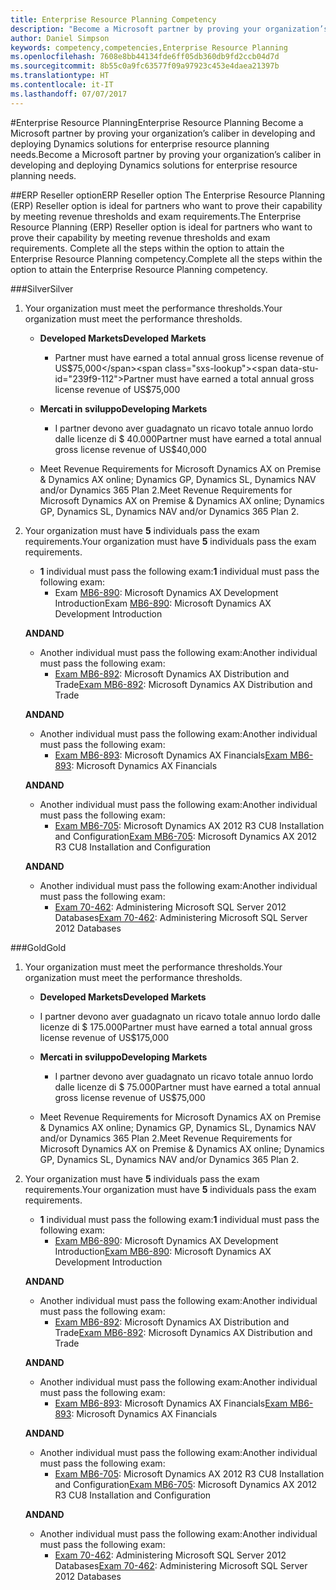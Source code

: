 ```yaml
---
title: Enterprise Resource Planning Competency
description: "Become a Microsoft partner by proving your organization’s caliber in developing and deploying Dynamics solutions for enterprise resource planning needs."
author: Daniel Simpson
keywords: competency,competencies,Enterprise Resource Planning
ms.openlocfilehash: 7608e8bb44134fde6ff05db360db9fd2ccb04d7d
ms.sourcegitcommit: 8b55c0a9fc63577f09a97923c453e4daea21397b
ms.translationtype: HT
ms.contentlocale: it-IT
ms.lasthandoff: 07/07/2017
---
```

#<a name="enterprise-resource-planning"></a><span data-ttu-id="239f9-104">Enterprise Resource Planning</span><span class="sxs-lookup"><span data-stu-id="239f9-104">Enterprise Resource Planning</span></span> 
<span data-ttu-id="239f9-105">Become a Microsoft partner by proving your organization’s caliber in developing and deploying Dynamics solutions for enterprise resource planning needs.</span><span class="sxs-lookup"><span data-stu-id="239f9-105">Become a Microsoft partner by proving your organization’s caliber in developing and deploying Dynamics solutions for enterprise resource planning needs.</span></span>

##<a name="erp-reseller-option"></a><span data-ttu-id="239f9-106">ERP Reseller option</span><span class="sxs-lookup"><span data-stu-id="239f9-106">ERP Reseller option</span></span>
<span data-ttu-id="239f9-107">The Enterprise Resource Planning (ERP) Reseller option is ideal for partners who want to prove their capability by meeting revenue thresholds and exam requirements.</span><span class="sxs-lookup"><span data-stu-id="239f9-107">The Enterprise Resource Planning (ERP) Reseller option is ideal for partners who want to prove their capability by meeting revenue thresholds and exam requirements.</span></span> <span data-ttu-id="239f9-108">Complete all the steps within the option to attain the Enterprise Resource Planning competency.</span><span class="sxs-lookup"><span data-stu-id="239f9-108">Complete all the steps within the option to attain the Enterprise Resource Planning competency.</span></span>

###<a name="silver"></a><span data-ttu-id="239f9-109">Silver</span><span class="sxs-lookup"><span data-stu-id="239f9-109">Silver</span></span>

1. <span data-ttu-id="239f9-110">Your organization must meet the performance thresholds.</span><span class="sxs-lookup"><span data-stu-id="239f9-110">Your organization must meet the performance thresholds.</span></span>

    - **<span data-ttu-id="239f9-111">Developed Markets</span><span class="sxs-lookup"><span data-stu-id="239f9-111">Developed Markets</span></span>**
        - <span data-ttu-id="239f9-112">Partner must have earned a total annual gross license revenue of US$75,000</span><span class="sxs-lookup"><span data-stu-id="239f9-112">Partner must have earned a total annual gross license revenue of US$75,000</span></span>
       
    - **<span data-ttu-id="239f9-113">Mercati in sviluppo</span><span class="sxs-lookup"><span data-stu-id="239f9-113">Developing Markets</span></span>**
        - <span data-ttu-id="239f9-114">I partner devono aver guadagnato un ricavo totale annuo lordo dalle licenze di $ 40.000</span><span class="sxs-lookup"><span data-stu-id="239f9-114">Partner must have earned  a total annual gross license revenue of  US$40,000</span></span>
 
    - <span data-ttu-id="239f9-115">Meet Revenue Requirements for Microsoft Dynamics AX on Premise & Dynamics AX online; Dynamics GP, Dynamics SL, Dynamics NAV and/or Dynamics 365 Plan 2.</span><span class="sxs-lookup"><span data-stu-id="239f9-115">Meet Revenue Requirements for Microsoft Dynamics AX on Premise & Dynamics AX online; Dynamics GP, Dynamics SL, Dynamics NAV and/or Dynamics 365 Plan 2.</span></span>  

2. <span data-ttu-id="239f9-116">Your organization must have **5** individuals pass the exam requirements.</span><span class="sxs-lookup"><span data-stu-id="239f9-116">Your organization must have **5** individuals pass the exam requirements.</span></span>

    - <span data-ttu-id="239f9-117">**1** individual must pass the following exam:</span><span class="sxs-lookup"><span data-stu-id="239f9-117">**1** individual must pass the following exam:</span></span>
        - <span data-ttu-id="239f9-118">Exam [MB6-890](https://www.microsoft.com/en-us/learning/exam-mb6-890.aspx): Microsoft Dynamics AX Development Introduction</span><span class="sxs-lookup"><span data-stu-id="239f9-118">Exam [MB6-890](https://www.microsoft.com/en-us/learning/exam-mb6-890.aspx): Microsoft Dynamics AX Development Introduction</span></span>

    **<span data-ttu-id="239f9-119">AND</span><span class="sxs-lookup"><span data-stu-id="239f9-119">AND</span></span>**

    - <span data-ttu-id="239f9-120">Another individual must pass the following exam:</span><span class="sxs-lookup"><span data-stu-id="239f9-120">Another individual must pass the following exam:</span></span>
        - <span data-ttu-id="239f9-121">[Exam MB6-892](https://www.microsoft.com/en-us/learning/exam-mb6-892.aspx): Microsoft Dynamics AX Distribution and Trade</span><span class="sxs-lookup"><span data-stu-id="239f9-121">[Exam MB6-892](https://www.microsoft.com/en-us/learning/exam-mb6-892.aspx): Microsoft Dynamics AX Distribution and Trade</span></span>

    **<span data-ttu-id="239f9-122">AND</span><span class="sxs-lookup"><span data-stu-id="239f9-122">AND</span></span>**

    - <span data-ttu-id="239f9-123">Another individual must pass the following exam:</span><span class="sxs-lookup"><span data-stu-id="239f9-123">Another individual must pass the following exam:</span></span>
        - <span data-ttu-id="239f9-124">[Exam MB6-893](https://www.microsoft.com/en-us/learning/exam-mb6-893.aspx): Microsoft Dynamics AX Financials</span><span class="sxs-lookup"><span data-stu-id="239f9-124">[Exam MB6-893](https://www.microsoft.com/en-us/learning/exam-mb6-893.aspx): Microsoft Dynamics AX Financials</span></span>

    **<span data-ttu-id="239f9-125">AND</span><span class="sxs-lookup"><span data-stu-id="239f9-125">AND</span></span>**

    - <span data-ttu-id="239f9-126">Another individual must pass the following exam:</span><span class="sxs-lookup"><span data-stu-id="239f9-126">Another individual must pass the following exam:</span></span>
        - <span data-ttu-id="239f9-127">[Exam MB6-705](https://www.microsoft.com/en-us/learning/exam-mb6-705.aspx): Microsoft Dynamics AX 2012 R3 CU8 Installation and Configuration</span><span class="sxs-lookup"><span data-stu-id="239f9-127">[Exam MB6-705](https://www.microsoft.com/en-us/learning/exam-mb6-705.aspx): Microsoft Dynamics AX 2012 R3 CU8 Installation and Configuration</span></span>

    **<span data-ttu-id="239f9-128">AND</span><span class="sxs-lookup"><span data-stu-id="239f9-128">AND</span></span>**

    - <span data-ttu-id="239f9-129">Another individual must pass the following exam:</span><span class="sxs-lookup"><span data-stu-id="239f9-129">Another individual must pass the following exam:</span></span>
        - <span data-ttu-id="239f9-130">[Exam 70-462](https://www.microsoft.com/en-us/learning/exam-70-462.aspx): Administering Microsoft SQL Server 2012 Databases</span><span class="sxs-lookup"><span data-stu-id="239f9-130">[Exam 70-462](https://www.microsoft.com/en-us/learning/exam-70-462.aspx): Administering Microsoft SQL Server 2012 Databases</span></span>

###<a name="gold"></a><span data-ttu-id="239f9-131">Gold</span><span class="sxs-lookup"><span data-stu-id="239f9-131">Gold</span></span>

1. <span data-ttu-id="239f9-132">Your organization must meet the performance thresholds.</span><span class="sxs-lookup"><span data-stu-id="239f9-132">Your organization must meet the performance thresholds.</span></span>

    - **<span data-ttu-id="239f9-133">Developed Markets</span><span class="sxs-lookup"><span data-stu-id="239f9-133">Developed Markets</span></span>**
    -   <span data-ttu-id="239f9-134">I partner devono aver guadagnato un ricavo totale annuo lordo dalle licenze di $ 175.000</span><span class="sxs-lookup"><span data-stu-id="239f9-134">Partner must have earned a total annual gross license revenue of US$175,000</span></span>
  
    - **<span data-ttu-id="239f9-135">Mercati in sviluppo</span><span class="sxs-lookup"><span data-stu-id="239f9-135">Developing Markets</span></span>**
        - <span data-ttu-id="239f9-136">I partner devono aver guadagnato un ricavo totale annuo lordo dalle licenze di $ 75.000</span><span class="sxs-lookup"><span data-stu-id="239f9-136">Partner must have earned  a total annual gross license revenue of US$75,000</span></span> 

    - <span data-ttu-id="239f9-137">Meet Revenue Requirements for Microsoft Dynamics AX on Premise & Dynamics AX online; Dynamics GP, Dynamics SL, Dynamics NAV and/or Dynamics 365 Plan 2.</span><span class="sxs-lookup"><span data-stu-id="239f9-137">Meet Revenue Requirements for Microsoft Dynamics AX on Premise & Dynamics AX online; Dynamics GP, Dynamics SL, Dynamics NAV and/or Dynamics 365 Plan 2.</span></span>  

2. <span data-ttu-id="239f9-138">Your organization must have **5** individuals pass the exam requirements.</span><span class="sxs-lookup"><span data-stu-id="239f9-138">Your organization must have **5** individuals pass the exam requirements.</span></span>

    - <span data-ttu-id="239f9-139">**1** individual must pass the following exam:</span><span class="sxs-lookup"><span data-stu-id="239f9-139">**1** individual must pass the following exam:</span></span>
        - <span data-ttu-id="239f9-140">[Exam MB6-890](https://www.microsoft.com/en-us/learning/exam-mb6-890.aspx): Microsoft Dynamics AX Development Introduction</span><span class="sxs-lookup"><span data-stu-id="239f9-140">[Exam MB6-890](https://www.microsoft.com/en-us/learning/exam-mb6-890.aspx): Microsoft Dynamics AX Development Introduction</span></span>

    **<span data-ttu-id="239f9-141">AND</span><span class="sxs-lookup"><span data-stu-id="239f9-141">AND</span></span>**

    - <span data-ttu-id="239f9-142">Another individual must pass the following exam:</span><span class="sxs-lookup"><span data-stu-id="239f9-142">Another individual must pass the following exam:</span></span>
        - <span data-ttu-id="239f9-143">[Exam MB6-892](https://www.microsoft.com/en-us/learning/exam-mb6-892.aspx): Microsoft Dynamics AX Distribution and Trade</span><span class="sxs-lookup"><span data-stu-id="239f9-143">[Exam MB6-892](https://www.microsoft.com/en-us/learning/exam-mb6-892.aspx): Microsoft Dynamics AX Distribution and Trade</span></span>

    **<span data-ttu-id="239f9-144">AND</span><span class="sxs-lookup"><span data-stu-id="239f9-144">AND</span></span>**

    - <span data-ttu-id="239f9-145">Another individual must pass the following exam:</span><span class="sxs-lookup"><span data-stu-id="239f9-145">Another individual must pass the following exam:</span></span>
        - <span data-ttu-id="239f9-146">[Exam MB6-893](https://www.microsoft.com/en-us/learning/exam-mb6-893.aspx): Microsoft Dynamics AX Financials</span><span class="sxs-lookup"><span data-stu-id="239f9-146">[Exam MB6-893](https://www.microsoft.com/en-us/learning/exam-mb6-893.aspx): Microsoft Dynamics AX Financials</span></span>

    **<span data-ttu-id="239f9-147">AND</span><span class="sxs-lookup"><span data-stu-id="239f9-147">AND</span></span>**

    - <span data-ttu-id="239f9-148">Another individual must pass the following exam:</span><span class="sxs-lookup"><span data-stu-id="239f9-148">Another individual must pass the following exam:</span></span>
        - <span data-ttu-id="239f9-149">[Exam MB6-705](https://www.microsoft.com/en-us/learning/exam-mb6-705.aspx): Microsoft Dynamics AX 2012 R3 CU8 Installation and Configuration</span><span class="sxs-lookup"><span data-stu-id="239f9-149">[Exam MB6-705](https://www.microsoft.com/en-us/learning/exam-mb6-705.aspx): Microsoft Dynamics AX 2012 R3 CU8 Installation and Configuration</span></span>

    **<span data-ttu-id="239f9-150">AND</span><span class="sxs-lookup"><span data-stu-id="239f9-150">AND</span></span>**

    - <span data-ttu-id="239f9-151">Another individual must pass the following exam:</span><span class="sxs-lookup"><span data-stu-id="239f9-151">Another individual must pass the following exam:</span></span>
        - <span data-ttu-id="239f9-152">[Exam 70-462](https://www.microsoft.com/en-us/learning/exam-70-462.aspx): Administering Microsoft SQL Server 2012 Databases</span><span class="sxs-lookup"><span data-stu-id="239f9-152">[Exam 70-462](https://www.microsoft.com/en-us/learning/exam-70-462.aspx): Administering Microsoft SQL Server 2012 Databases</span></span>



